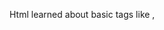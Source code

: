 Html 
learned about basic tags like <head>,<title>,<body>,<h1>,<p> etc.

CSS
learned about padding,margin,border,width,height.
